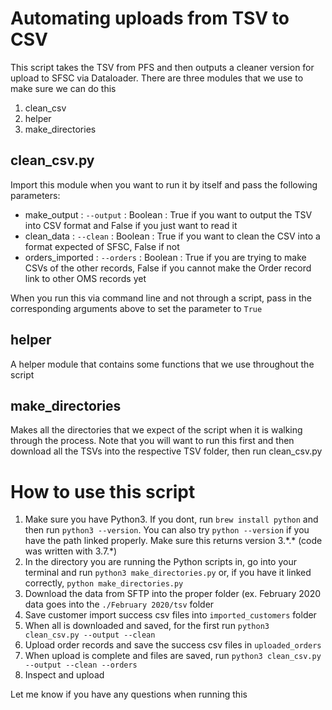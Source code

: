 # Automating uploads from TSV to CSV
This script takes the TSV from PFS and then outputs a cleaner version for upload to SFSC via Dataloader.  There are three modules that we use to make sure we can do this
1. clean_csv
2. helper
3. make_directories

## clean_csv.py
Import this module when you want to run it by itself and pass the following parameters:
* make_output : `--output` : Boolean : True if you want to output the TSV into CSV format and False if you just want to read it
* clean_data : `--clean` : Boolean : True if you want to clean the CSV into a format expected of SFSC, False if not
* orders_imported : `--orders` : Boolean : True if you are trying to make CSVs of the other records, False if you cannot make the Order record link to other OMS records yet

When you run this via command line and not through a script, pass in the corresponding arguments above to set the parameter to `True`
## helper
A helper module that contains some functions that we use throughout the script
## make_directories
Makes all the directories that we expect of the script when it is walking through the process.  Note that you will want to run this first and then download all the TSVs into the respective TSV folder, then run clean_csv.py

# How to use this script
1. Make sure you have Python3.  If you dont, run `brew install python` and then run `python3 --version`.  You can also try `python --version` if you have the path linked properly.  Make sure this returns version 3.\*.\* (code was written with 3.7.\*)
2. In the directory you are running the Python scripts in, go into your terminal and run `python3 make_directories.py` or, if you have it linked correctly, `python make_directories.py`
3. Download the data from SFTP into the proper folder (ex. February 2020 data goes into the `./February 2020/tsv` folder
4. Save customer import success csv files into `imported_customers` folder
5. When all is downloaded and saved, for the first run `python3 clean_csv.py --output --clean`
6. Upload order records and save the success csv files in `uploaded_orders`
7. When upload is complete and files are saved, run `python3 clean_csv.py --output --clean --orders`
8. Inspect and upload

Let me know if you have any questions when running this
